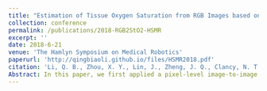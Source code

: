```yaml
---
title: "Estimation of Tissue Oxygen Saturation from RGB Images based on Pixel-level Image Translation"
collection: conference
permalink: /publications/2018-RGB2StO2-HSMR
excerpt: ''
date: 2018-6-21
venue: 'The Hamlyn Symposium on Medical Robotics'
paperurl: 'http://qingbiaoli.github.io/files/HSMR2018.pdf'
citation: 'Li, Q. B., Zhou, X. Y., Lin, J., Zheng, J. Q., Clancy, N. T., & Elson, D. S. (2018). Estimation of Tissue Oxygen Saturation from RGB Images based on Pixel-level Image Translation. arXiv preprint arXiv:1804.07116.'
Abstract: In this paper, we first applied a pixel-level image-to-image translation approach based on conditional Generative Adversarial Networks (cGAN) to estimate tissue oxygen saturation (StO2) from RGB images directly. The real-time performance and non-reliance on additional hardware, enable a seamless integration of the proposed method into surgical and diagnostic workflows with standard endoscope systems.
---
```




